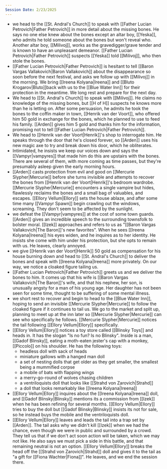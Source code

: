 ```yaml
---
Session Date: 2/23/2025
---
```

- we head to the [[St. Andral's Church]] to speak with [[Father Lucian Petrovich|Father Petrovich]] in more detail about the missing bones. He says no one else knew about the bones except an altar boy, [[Yeska]], who admits he told someone about the bones but won't reveal who. Another altar boy, [[Milivoj]], works as the gravedigger/grave tender and is known to have an unpleasant demeanor. [[Father Lucian Petrovich|Father Petrovich]] suspects [[Yeska]] told [[Milivoj]], who then stole the bones.
- [[Father Lucian Petrovich|Father Petrovich]] is hesitant to tell [[Baron Vargas Vallakovich|Baron Vallakovich]] about the disappearance so soon before the next festival, and asks we follow up with [[Milivoj]] in the morning. We bring [[Ireena Kolyana|Ireena]] and [[Bluto Krogarov|Bluto]]back with us to the [[Blue Water Inn]] for their protection in the meantime. We long rest and prepare for the next day.
- We head to [[St. Andral's Church]] to speak with [[Milivoj]]. He claims no knowledge of the missing bones, but [[H of H]] suspects he knows more than he is letting on. After some persuasion, he admits he took the bones to the coffin maker in town, [[Henrik van der Voort]], who offered him 50 gold in exchange for the bones, which he planned to use to feed his family. [[Arden]] gives him 5 gold and thanks him for the information, promising not to tell [[Father Lucian Petrovich|Father Petrovich]].
- We head to [[Henrik van der Voort|Henrik]]'s shop to interrogate him. He speaks through the door that he's closed forever, so [[Arden]] uses his new magic axe to try and break down his door, which he obliterates.
- Intimidated, he insists we keep our voices down and says the [[Vampyr|vampyres]] that made him do this are upstairs with the bones. There are several of them, with more coming as time passes, but they're presumably asleep given the early morning hours.
- [[Arden]] casts protection from evil and good on [[Mercurie Slypher|Mercurie]] before she turns invisible and attempts to recover the bones from [[Henrik van der Voort|Henrik]]'s bedroom wardrobe. [[Mercurie Slypher|Mercurie]] encounters a single vampire but hides, flawlessly reclaims the bones and a small bag of valuables, and escapes. [[Ellory Vellum|Ellory]] sets the house ablaze, and after some time many [[Vampyr Spawn]] begin crawling out the windows, screaming. They don't seem to be affected by the sunlight.
- we defeat the [[Vampyr|vampyres]] at the cost of some town guards. [[Arden]] gives an incredible speech to the surrounding townsfolk to bolster moral. [[Izek]] approaches and refers to us as "[[Baron Vargas Vallakovich|The Baron]]'s new favorites". When he sees [[Ireena Kolyana|Ireena]] his eyes widen, and he inquires as to her identity. He insists she come with him under his protection, but she opts to remain with us. He leaves, clearly annoyed.
- we give [[Henrik van der Voort|Henrik]] 50 gold as compensation for his house burning down and head to [[St. Andral's Church]] to deliver the bones and speak with [[Ireena Kolyana|Ireena]] more privately. On our way, we notice a cloaked figure tailing us.
- [[Father Lucian Petrovich|Father Petrovich]] greets us and we deliver the bones to him. It comes up that his wife is [[Baron Vargas Vallakovich|The Baron]]'s wife, and that his nephew, her son, is unusually angsty for a man of his young age. Her daughter has not been seen for some time, thought to be suffering of some mental illness.
- we short rest to recover and begin to head to the [[Blue Water Inn]], hoping to send an invisible [[Mercurie Slypher|Mercurie]] to follow the cloaked figure if it continues to tail us. We go to the market and split up, planning to meet up at the inn later so [[Mercurie Slypher|Mercurie]] can see who specifically he follows. [[Mercurie Slypher|Mercurie]] notices the tail following [[Ellory Vellum|Ellory]] specifically.
- [[Ellory Vellum|Ellory]] notices a toy store called [[Blinsky Toys]] and heads in. It has the slogan "Is no fun? Is no Blinsky". Inside is a man, [[Gadof Blinsky]], eating a moth-eaten jester's cap with a monkey, [[Piccolo]] on his shoulder. He has the following toys:
	- headless doll with sack of heads
	- miniature gallows with a hanged man doll
	- a set of nesting dolls that get older as they get smaller, the smallest being a mummified corpse
	- a mobile of bats with flapping wings
	- a merry-go-round of wolves chasing children
	- a ventriloquists doll that looks like [[Strahd von Zarovich|Strahd]]
	- a doll that looks remarkably like [[Ireena Kolyana|Ireena]]
- [[Ellory Vellum|Ellory]] inquires about the [[Ireena Kolyana|Ireena]] doll, and [[Gadof Blinsky|Blinsky]] mentions its a commission from [[Izek]] when he has been refining for several months. [[Ellory Vellum|Ellory]] tries to buy the doll but [[Gadof Blinsky|Blinsky]] insists its not for sale, so he instead buys the mobile and the ventriloquists doll.
- [[Ellory Vellum|Ellory]] leaves and leads the tail into a trap set by [[Arden]]. The tail asks why we didn't kill [[Izek]] when we had the chance, even though we were in public and surrounded by a crowd. They tell us that if we don't act soon action will be taken, which we may not like. He also says we must pick a side in this battle, and that remaining neutral is not an option. [[Ellory Vellum|Ellory]] breaks the head off the [[Strahd von Zarovich|Strahd]] doll and gives it to the tail as "a gift for [[Fiona Wachter|Fiona]]". He leaves, and we end the session there.